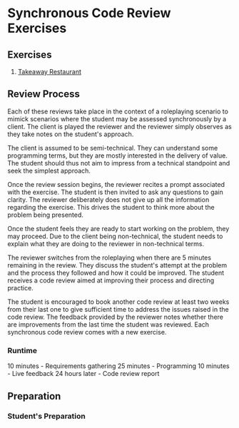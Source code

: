 # Synchronous Code Review Exercises

## Exercises

1. [Takeaway Restaurant](takeaway-exercise1.md)

## Review Process

Each of these reviews take place in the context of a
roleplaying scenario to mimick scenarios where the
student may be assessed synchronously by a client. The
client is played the reviewer and the reviewer simply
observes as they take notes on the student's approach.

The client is assumed to be semi-technical. They can
understand some programming terms, but they are
mostly interested in the delivery of value. The student
should thus not aim to impress from a
technical standpoint and seek the simplest approach.

Once the review session begins, the reviewer recites
a prompt associated with the exercise. The student is then
invited to ask any questions to gain clarity. The reviewer
deliberately does not give up all the information regarding
the exercise. This drives the student to think more about
the problem being presented.

Once the student feels they are ready to start working on 
the problem, they may proceed. Due to the client being
non-technical, the student needs to explain what they
are doing to the reviewer in non-technical terms.

The reviewer switches from the roleplaying when there are 5 
minutes remaining in the review. They discuss the student's
attempt at the problem and the process they followed and how
it could be improved. The student receives a code review
aimed at improving their process and directing practice.

The student is encouraged to book another code review at least 
two weeks from their last one to give sufficient time to
address the issues raised in the code review. The feedback
provided by the reviewer notes whether there are improvements
from the last time the student was reviewed. Each synchronous
code review comes with a new exercise.

### Runtime

10 minutes - Requirements gathering
25 minutes - Programming
10 minutes - Live feedback
24 hours later - Code review report

## Preparation

### Student's Preparation

